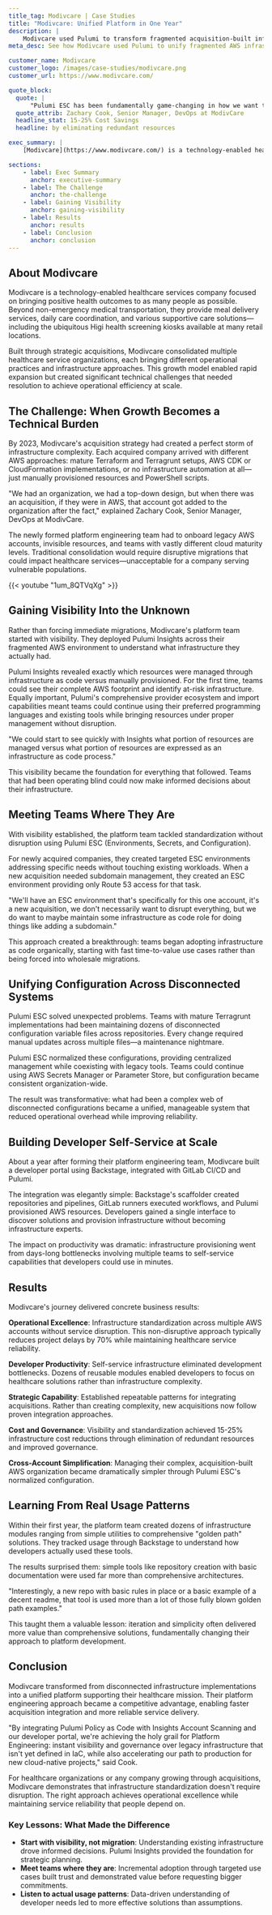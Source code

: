 ```yaml
---
title_tag: Modivcare | Case Studies
title: "Modivcare: Unified Platform in One Year"
description: |
    Modivcare used Pulumi to transform fragmented acquisition-built infrastructure into a unified platform without service disruption, achieving 15-25% cost reductions and enabling developer self-service.
meta_desc: See how Modivcare used Pulumi to unify fragmented AWS infrastructure across acquisitions, reducing costs by 15-25%.

customer_name: Modivcare
customer_logo: /images/case-studies/modivcare.png
customer_url: https://www.modivcare.com/

quote_block:
  quote: |
      "Pulumi ESC has been fundamentally game-changing in how we want to bring that apart, not just in solving that disconnected set of Terragrunt files, but also in normalizing a lot of those Terragrunt files."
  quote_attrib: Zachary Cook, Senior Manager, DevOps at ModivCare
  headline_stat: 15-25% Cost Savings
  headline: by eliminating redundant resources

exec_summary: |
    [Modivcare](https://www.modivcare.com/) is a technology-enabled healthcare services company focused on bringing positive health outcomes to as many people as possible. Built through strategic acquisitions, Modivcare consolidated multiple healthcare service organizations, each bringing different operational practices and infrastructure approaches. Using Pulumi Insights, Pulumi ESC, and a developer portal integration, Modivcare transformed from disconnected infrastructure implementations into a unified platform supporting their healthcare mission—all without disrupting critical healthcare services.

sections:
    - label: Exec Summary
      anchor: executive-summary
    - label: The Challenge
      anchor: the-challenge
    - label: Gaining Visibility
      anchor: gaining-visibility
    - label: Results
      anchor: results
    - label: Conclusion
      anchor: conclusion
---
```


## About Modivcare

Modivcare is a technology-enabled healthcare services company focused on bringing positive health outcomes to as many people as possible. Beyond non-emergency medical transportation, they provide meal delivery services, daily care coordination, and various supportive care solutions—including the ubiquitous Higi health screening kiosks available at many retail locations.

Built through strategic acquisitions, Modivcare consolidated multiple healthcare service organizations, each bringing different operational practices and infrastructure approaches. This growth model enabled rapid expansion but created significant technical challenges that needed resolution to achieve operational efficiency at scale.

## The Challenge: When Growth Becomes a Technical Burden

By 2023, Modivcare's acquisition strategy had created a perfect storm of infrastructure complexity. Each acquired company arrived with different AWS approaches: mature Terraform and Terragrunt setups, AWS CDK or CloudFormation implementations, or no infrastructure automation at all—just manually provisioned resources and PowerShell scripts.

"We had an organization, we had a top-down design, but when there was an acquisition, if they were in AWS, that account got added to the organization after the fact," explained Zachary Cook, Senior Manager, DevOps at ModivCare.

The newly formed platform engineering team had to onboard legacy AWS accounts, invisible resources, and teams with vastly different cloud maturity levels. Traditional consolidation would require disruptive migrations that could impact healthcare services—unacceptable for a company serving vulnerable populations.

{{< youtube "1um_8QTVqXg" >}}

## Gaining Visibility Into the Unknown

Rather than forcing immediate migrations, Modivcare's platform team started with visibility. They deployed Pulumi Insights across their fragmented AWS environment to understand what infrastructure they actually had.

Pulumi Insights revealed exactly which resources were managed through infrastructure as code versus manually provisioned. For the first time, teams could see their complete AWS footprint and identify at-risk infrastructure. Equally important, Pulumi's comprehensive provider ecosystem and import capabilities meant teams could continue using their preferred programming languages and existing tools while bringing resources under proper management without disruption.

"We could start to see quickly with Insights what portion of resources are managed versus what portion of resources are expressed as an infrastructure as code process."

This visibility became the foundation for everything that followed. Teams that had been operating blind could now make informed decisions about their infrastructure.

## Meeting Teams Where They Are

With visibility established, the platform team tackled standardization without disruption using Pulumi ESC (Environments, Secrets, and Configuration).

For newly acquired companies, they created targeted ESC environments addressing specific needs without touching existing workloads. When a new acquisition needed subdomain management, they created an ESC environment providing only Route 53 access for that task.

"We'll have an ESC environment that's specifically for this one account, it's a new acquisition, we don't necessarily want to disrupt everything, but we do want to maybe maintain some infrastructure as code role for doing things like adding a subdomain."

This approach created a breakthrough: teams began adopting infrastructure as code organically, starting with fast time-to-value use cases rather than being forced into wholesale migrations.

## Unifying Configuration Across Disconnected Systems

Pulumi ESC solved unexpected problems. Teams with mature Terragrunt implementations had been maintaining dozens of disconnected configuration variable files across repositories. Every change required manual updates across multiple files—a maintenance nightmare.

Pulumi ESC normalized these configurations, providing centralized management while coexisting with legacy tools. Teams could continue using AWS Secrets Manager or Parameter Store, but configuration became consistent organization-wide.

The result was transformative: what had been a complex web of disconnected configurations became a unified, manageable system that reduced operational overhead while improving reliability.

## Building Developer Self-Service at Scale

About a year after forming their platform engineering team, Modivcare built a developer portal using Backstage, integrated with GitLab CI/CD and Pulumi.

The integration was elegantly simple: Backstage's scaffolder created repositories and pipelines, GitLab runners executed workflows, and Pulumi provisioned AWS resources. Developers gained a single interface to discover solutions and provision infrastructure without becoming infrastructure experts.

The impact on productivity was dramatic: infrastructure provisioning went from days-long bottlenecks involving multiple teams to self-service capabilities that developers could use in minutes.

## Results

Modivcare's journey delivered concrete business results:

**Operational Excellence**: Infrastructure standardization across multiple AWS accounts without service disruption. This non-disruptive approach typically reduces project delays by 70% while maintaining healthcare service reliability.

**Developer Productivity**: Self-service infrastructure eliminated development bottlenecks. Dozens of reusable modules enabled developers to focus on healthcare solutions rather than infrastructure complexity.

**Strategic Capability**: Established repeatable patterns for integrating acquisitions. Rather than creating complexity, new acquisitions now follow proven integration approaches.

**Cost and Governance**: Visibility and standardization achieved 15-25% infrastructure cost reductions through elimination of redundant resources and improved governance.

**Cross-Account Simplification**: Managing their complex, acquisition-built AWS organization became dramatically simpler through Pulumi ESC's normalized configuration.

## Learning From Real Usage Patterns

Within their first year, the platform team created dozens of infrastructure modules ranging from simple utilities to comprehensive "golden path" solutions. They tracked usage through Backstage to understand how developers actually used these tools.

The results surprised them: simple tools like repository creation with basic documentation were used far more than comprehensive architectures.

"Interestingly, a new repo with basic rules in place or a basic example of a decent readme, that tool is used more than a lot of those fully blown golden path examples."

This taught them a valuable lesson: iteration and simplicity often delivered more value than comprehensive solutions, fundamentally changing their approach to platform development.

## Conclusion

Modivcare transformed from disconnected infrastructure implementations into a unified platform supporting their healthcare mission. Their platform engineering approach became a competitive advantage, enabling faster acquisition integration and more reliable service delivery.

"By integrating Pulumi Policy as Code with Insights Account Scanning and our developer portal, we're achieving the holy grail for Platform Engineering: instant visibility and governance over legacy infrastructure that isn't yet defined in IaC, while also accelerating our path to production for new cloud-native projects," said Cook.

For healthcare organizations or any company growing through acquisitions, Modivcare demonstrates that infrastructure standardization doesn't require disruption. The right approach achieves operational excellence while maintaining service reliability that people depend on.

### Key Lessons: What Made the Difference

- **Start with visibility, not migration**: Understanding existing infrastructure drove informed decisions. Pulumi Insights provided the foundation for strategic planning.
- **Meet teams where they are**: Incremental adoption through targeted use cases built trust and demonstrated value before requesting bigger commitments.
- **Listen to actual usage patterns**: Data-driven understanding of developer needs led to more effective solutions than assumptions.
